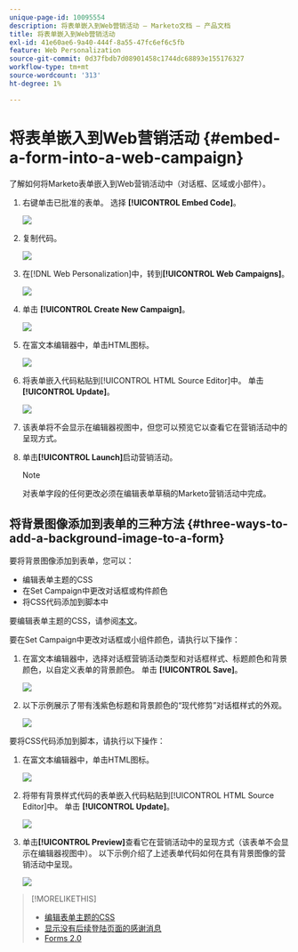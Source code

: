 ```yaml
---
unique-page-id: 10095554
description: 将表单嵌入到Web营销活动 — Marketo文档 — 产品文档
title: 将表单嵌入到Web营销活动
exl-id: 41e60ae6-9a40-444f-8a55-47fc6ef6c5fb
feature: Web Personalization
source-git-commit: 0d37fbdb7d08901458c1744dc68893e155176327
workflow-type: tm+mt
source-wordcount: '313'
ht-degree: 1%

---
```


# 将表单嵌入到Web营销活动 {#embed-a-form-into-a-web-campaign}

了解如何将Marketo表单嵌入到Web营销活动中（对话框、区域或小部件）。

1. 右键单击已批准的表单。 选择 **[!UICONTROL Embed Code]**。

   ![](assets/image2015-12-16-10-3a58-3a39.png)

1. 复制代码。

   ![](assets/image2015-12-16-11-3a16-3a24.png)

1. 在[!DNL Web Personalization]中，转到&#x200B;**[!UICONTROL Web Campaigns]**。

   ![](assets/web-campaigns-hand-7.jpg)

1. 单击 **[!UICONTROL Create New Campaign]**。

   ![](assets/create-new-web-campaign-hand-1.jpg)

1. 在富文本编辑器中，单击HTML图标。

   ![](assets/five-1.png)

1. 将表单嵌入代码粘贴到[!UICONTROL HTML Source Editor]中。 单击 **[!UICONTROL Update]**。

   ![](assets/six-1.png)

1. 该表单将不会显示在编辑器视图中，但您可以预览它以查看它在营销活动中的呈现方式。

1. 单击&#x200B;**[!UICONTROL Launch]**&#x200B;启动营销活动。

   >[!NOTE]
   >
   >对表单字段的任何更改必须在编辑表单草稿的Marketo营销活动中完成。

## 将背景图像添加到表单的三种方法 {#three-ways-to-add-a-background-image-to-a-form}

要将背景图像添加到表单，您可以：

* 编辑表单主题的CSS
* 在Set Campaign中更改对话框或构件颜色
* 将CSS代码添加到脚本中

要编辑表单主题的CSS，请参阅[本文](/help/marketo/product-docs/demand-generation/forms/form-design/edit-the-css-of-a-form-theme.md)。

要在Set Campaign中更改对话框或小组件颜色，请执行以下操作：

1. 在富文本编辑器中，选择对话框营销活动类型和对话框样式、标题颜色和背景颜色，以自定义表单的背景颜色。 单击 **[!UICONTROL Save]**。

   ![](assets/image2015-12-29-18-3a28-3a31.png)

1. 以下示例展示了带有浅紫色标题和背景颜色的“现代修剪”对话框样式的外观。

   ![](assets/image2015-12-29-18-3a27-3a31.png)

要将CSS代码添加到脚本，请执行以下操作：

1. 在富文本编辑器中，单击HTML图标。

   ![](assets/image2015-12-29-17-3a56-3a13.png)

1. 将带有背景样式代码的表单嵌入代码粘贴到[!UICONTROL HTML Source Editor]中。 单击 **[!UICONTROL Update]**。

   ![](assets/image2015-12-29-18-3a1-3a15.png)

1. 单击&#x200B;**[!UICONTROL Preview]**&#x200B;查看它在营销活动中的呈现方式（该表单不会显示在编辑器视图中）。 以下示例介绍了上述表单代码如何在具有背景图像的营销活动中呈现。

   ![](assets/image2015-12-29-18-3a20-3a35.png)

>[!MORELIKETHIS]
>
>* [编辑表单主题的CSS](/help/marketo/product-docs/demand-generation/forms/form-design/edit-the-css-of-a-form-theme.md)
>* [显示没有后续登陆页面的感谢消息](https://developers.marketo.com/blog/show-thank-you-message-without-a-follow-up-landing-page/)
>* [Forms 2.0](https://experienceleague.adobe.com/zh-hans/docs/marketo-developer/marketo/javascriptapi/forms-api-reference)
